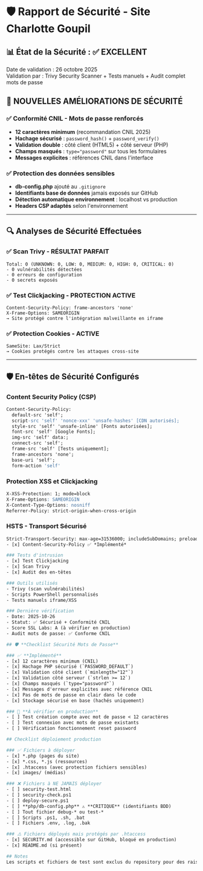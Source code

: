 # 🛡️ Rapport de Sécurité - Site Charlotte Goupil

## 📊 État de la Sécurité : ✅ EXCELLENT

Date de validation : 26 octobre 2025  
Validation par : Trivy Security Scanner + Tests manuels + Audit complet mots de passe

## 🔐 **NOUVELLES AMÉLIORATIONS DE SÉCURITÉ**

### ✅ **Conformité CNIL - Mots de passe renforcés**
- **12 caractères minimum** (recommandation CNIL 2025)
- **Hachage sécurisé** : `password_hash()` + `password_verify()`  
- **Validation double** : côté client (HTML5) + côté serveur (PHP)
- **Champs masqués** : `type="password"` sur tous les formulaires
- **Messages explicites** : références CNIL dans l'interface

### ✅ **Protection des données sensibles**
- **db-config.php** ajouté au `.gitignore` 
- **Identifiants base de données** jamais exposés sur GitHub
- **Détection automatique environnement** : localhost vs production
- **Headers CSP adaptés** selon l'environnement

---

## 🔍 Analyses de Sécurité Effectuées

### ✅ **Scan Trivy - RÉSULTAT PARFAIT**
```
Total: 0 (UNKNOWN: 0, LOW: 0, MEDIUM: 0, HIGH: 0, CRITICAL: 0)
- 0 vulnérabilités détectées
- 0 erreurs de configuration 
- 0 secrets exposés
```

### ✅ **Test Clickjacking - PROTECTION ACTIVE**
```
Content-Security-Policy: frame-ancestors 'none'
X-Frame-Options: SAMEORIGIN
→ Site protégé contre l'intégration malveillante en iframe
```

### ✅ **Protection Cookies - ACTIVE**
```
SameSite: Lax/Strict
→ Cookies protégés contre les attaques cross-site
```

---

## 🛡️ En-têtes de Sécurité Configurés

### **Content Security Policy (CSP)**
```apache
Content-Security-Policy: 
  default-src 'self';
  script-src 'self' 'nonce-xxx' 'unsafe-hashes' [CDN autorisés];
  style-src 'self' 'unsafe-inline' [Fonts autorisées];
  font-src 'self' [Google Fonts];
  img-src 'self' data:;
  connect-src 'self';
  frame-src 'self' [Tests uniquement];
  frame-ancestors 'none';
  base-uri 'self';
  form-action 'self'
```

### **Protection XSS et Clickjacking**
```apache
X-XSS-Protection: 1; mode=block
X-Frame-Options: SAMEORIGIN
X-Content-Type-Options: nosniff
Referrer-Policy: strict-origin-when-cross-origin
```

### **HSTS - Transport Sécurisé**
```apache
Strict-Transport-Security: max-age=31536000; includeSubDomains; preload
- [x] Content-Security-Policy ✅ *Implémenté*

### Tests d'intrusion
- [x] Test Clickjacking
- [x] Scan Trivy
- [x] Audit des en-têtes

### Outils utilisés
- Trivy (scan vulnérabilités)
- Scripts PowerShell personnalisés
- Tests manuels iframe/XSS

### Dernière vérification
- Date: 2025-10-26
- Statut: ✅ Sécurisé + Conformité CNIL
- Score SSL Labs: A (à vérifier en production)
- Audit mots de passe: ✅ Conforme CNIL

## 🛡️ **Checklist Sécurité Mots de Passe**

### ✅ **Implémenté**
- [x] 12 caractères minimum (CNIL)
- [x] Hachage PHP sécurisé (`PASSWORD_DEFAULT`)
- [x] Validation côté client (`minlength="12"`)  
- [x] Validation côté serveur (`strlen >= 12`)
- [x] Champs masqués (`type="password"`)
- [x] Messages d'erreur explicites avec référence CNIL
- [x] Pas de mots de passe en clair dans le code
- [x] Stockage sécurisé en base (hachés uniquement)

### 🔄 **À vérifier en production**
- [ ] Test création compte avec mot de passe < 12 caractères
- [ ] Test connexion avec mots de passe existants  
- [ ] Vérification fonctionnement reset password

## Checklist déploiement production

### ✅ Fichiers à déployer
- [x] *.php (pages du site)
- [x] *.css, *.js (ressources)
- [x] .htaccess (avec protection fichiers sensibles)
- [x] images/ (médias)

### ❌ Fichiers à NE JAMAIS déployer
- [ ] security-test.html
- [ ] security-check.ps1
- [ ] deploy-secure.ps1
- [ ] **php/db-config.php** ⚠️ **CRITIQUE** (identifiants BDD)
- [ ] Tout fichier debug-* ou test-*
- [ ] Scripts .ps1, .sh, .bat
- [ ] Fichiers .env, .log, .bak

### ⚠️ Fichiers déployés mais protégés par .htaccess
- [x] SECURITY.md (accessible sur GitHub, bloqué en production)
- [x] README.md (si présent)

## Notes
Les scripts et fichiers de test sont exclus du repository pour des raisons de sécurité.